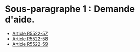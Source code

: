 #  Sous-paragraphe 1 : Demande d'aide.

* [Article R5522-57](./LEGIARTI000018524462.md)
* [Article R5522-58](./LEGIARTI000018524460.md)
* [Article R5522-59](./LEGIARTI000018524458.md)
